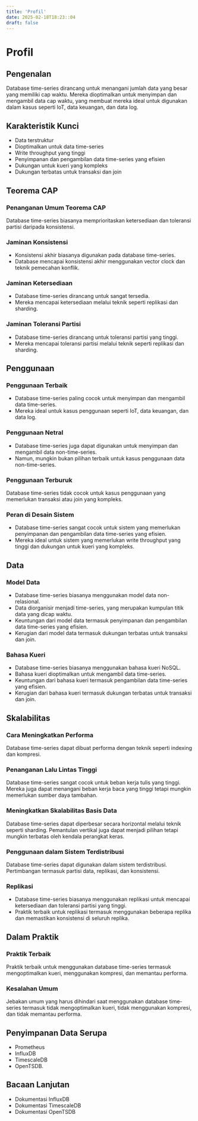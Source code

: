 ```yaml
---
title: 'Profil'
date: 2025-02-18T18:23::04
draft: false
---
```


# Profil

## **Pengenalan**

Database time-series dirancang untuk menangani jumlah data yang besar yang memiliki cap waktu. Mereka dioptimalkan untuk menyimpan dan mengambil data cap waktu, yang membuat mereka ideal untuk digunakan dalam kasus seperti IoT, data keuangan, dan data log.

## **Karakteristik Kunci**

- Data terstruktur
- Dioptimalkan untuk data time-series
- Write throughput yang tinggi
- Penyimpanan dan pengambilan data time-series yang efisien
- Dukungan untuk kueri yang kompleks
- Dukungan terbatas untuk transaksi dan join

## **Teorema CAP**

### **Penanganan Umum Teorema CAP**

Database time-series biasanya memprioritaskan ketersediaan dan toleransi partisi daripada konsistensi.

### **Jaminan Konsistensi**

- Konsistensi akhir biasanya digunakan pada database time-series.
- Database mencapai konsistensi akhir menggunakan vector clock dan teknik pemecahan konflik.

### **Jaminan Ketersediaan**

- Database time-series dirancang untuk sangat tersedia.
- Mereka mencapai ketersediaan melalui teknik seperti replikasi dan sharding.

### **Jaminan Toleransi Partisi**

- Database time-series dirancang untuk toleransi partisi yang tinggi.
- Mereka mencapai toleransi partisi melalui teknik seperti replikasi dan sharding.

## **Penggunaan**

### **Penggunaan Terbaik**

- Database time-series paling cocok untuk menyimpan dan mengambil data time-series.
- Mereka ideal untuk kasus penggunaan seperti IoT, data keuangan, dan data log.

### **Penggunaan Netral**

- Database time-series juga dapat digunakan untuk menyimpan dan mengambil data non-time-series.
- Namun, mungkin bukan pilihan terbaik untuk kasus penggunaan data non-time-series.

### **Penggunaan Terburuk**

Database time-series tidak cocok untuk kasus penggunaan yang memerlukan transaksi atau join yang kompleks.

### **Peran di Desain Sistem**

- Database time-series sangat cocok untuk sistem yang memerlukan penyimpanan dan pengambilan data time-series yang efisien.
- Mereka ideal untuk sistem yang memerlukan write throughput yang tinggi dan dukungan untuk kueri yang kompleks.

## Data

### **Model Data**

- Database time-series biasanya menggunakan model data non-relasional.
- Data diorganisir menjadi time-series, yang merupakan kumpulan titik data yang dicap waktu.
- Keuntungan dari model data termasuk penyimpanan dan pengambilan data time-series yang efisien.
- Kerugian dari model data termasuk dukungan terbatas untuk transaksi dan join.

### **Bahasa Kueri**

- Database time-series biasanya menggunakan bahasa kueri NoSQL.
- Bahasa kueri dioptimalkan untuk mengambil data time-series.
- Keuntungan dari bahasa kueri termasuk pengambilan data time-series yang efisien.
- Kerugian dari bahasa kueri termasuk dukungan terbatas untuk transaksi dan join.

## **Skalabilitas**

### **Cara Meningkatkan Performa**

Database time-series dapat dibuat performa dengan teknik seperti indexing dan kompresi.

### **Penanganan Lalu Lintas Tinggi**

Database time-series sangat cocok untuk beban kerja tulis yang tinggi. Mereka juga dapat menangani beban kerja baca yang tinggi tetapi mungkin memerlukan sumber daya tambahan.

### Meningkatkan Skalabilitas Basis Data

Database time-series dapat diperbesar secara horizontal melalui teknik seperti sharding. Pemantulan vertikal juga dapat menjadi pilihan tetapi mungkin terbatas oleh kendala perangkat keras.

### **Penggunaan dalam Sistem Terdistribusi**

Database time-series dapat digunakan dalam sistem terdistribusi. Pertimbangan termasuk partisi data, replikasi, dan konsistensi.

### **Replikasi**

- Database time-series biasanya menggunakan replikasi untuk mencapai ketersediaan dan toleransi partisi yang tinggi.
- Praktik terbaik untuk replikasi termasuk menggunakan beberapa replika dan memastikan konsistensi di seluruh replika.

## **Dalam Praktik**

### **Praktik Terbaik**

Praktik terbaik untuk menggunakan database time-series termasuk mengoptimalkan kueri, menggunakan kompresi, dan memantau performa.

### Kesalahan Umum

Jebakan umum yang harus dihindari saat menggunakan database time-series termasuk tidak mengoptimalkan kueri, tidak menggunakan kompresi, dan tidak memantau performa.

## Penyimpanan Data Serupa

- Prometheus
- InfluxDB
- TimescaleDB
- OpenTSDB.

## **Bacaan Lanjutan**

- Dokumentasi InfluxDB
- Dokumentasi TimescaleDB
- Dokumentasi OpenTSDB
